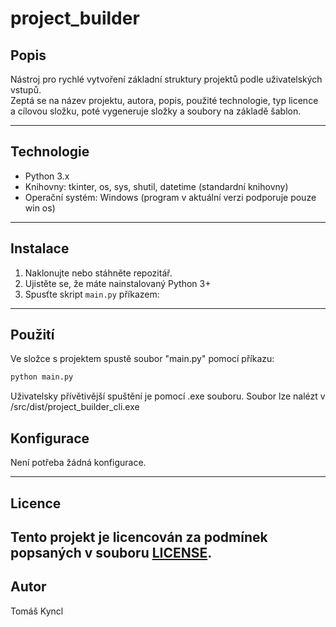 # project_builder

## Popis

Nástroj pro rychlé vytvoření základní struktury projektů podle uživatelských vstupů.  
Zeptá se na název projektu, autora, popis, použité technologie, typ licence a cílovou složku, poté vygeneruje složky a soubory na základě šablon.

---

## Technologie

- Python 3.x  
- Knihovny: tkinter, os, sys, shutil, datetime (standardní knihovny)  
- Operační systém: Windows (program v aktuální verzi podporuje pouze win os)  

---

## Instalace

1. Naklonujte nebo stáhněte repozitář.  
2. Ujistěte se, že máte nainstalovaný Python 3+  
3. Spusťte skript `main.py` příkazem:

---

## Použití

Ve složce s projektem spustě soubor "main.py" pomocí příkazu:
```bash
python main.py
```

Uživatelsky přívětivější spuštění je pomocí .exe souboru. Soubor lze nalézt v /src/dist/project_builder_cli.exe

## Konfigurace

Není potřeba žádná konfigurace.

---

## Licence

Tento projekt je licencován za podmínek popsaných v souboru [LICENSE](LICENSE).
---

## Autor

Tomáš Kyncl



